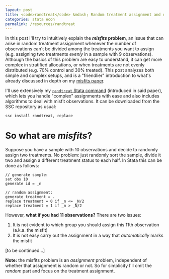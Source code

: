 ```yaml
---
layout: post
title: <code>randtreat</code> &mdash; Random treatment assignment and dealing with misfits
categories: stata econ
permalink: /resources/randtreat
---
```


In this post I'll try to intuitively explain the **<i>misfits</i> problem**, an issue that can arise in random treatment assignment whenever the number of observations can't be divided among the treatments you want to assign (e.g. assigning two treatments *evenly* in a sample with 9 observations).
Although the basics of this problem are easy to understand, it can get more complex in stratified allocations, or when treatments are not evenly distributed (e.g. 70% control and 30% treated).
This post analyzes both simple and complex setups, and is a "friendlier" introduction to what's already discussed in depth on my [misfits paper](https://www.researchgate.net/publication/292091060_Dealing_with_misfits_in_random_treatment_assignment).

I'll use extensively my [`randtreat` Stata command](https://ideas.repec.org/c/boc/bocode/s458106.html) (introduced in said paper), which lets you handle "complex" assignments with ease and also includes algorithms to deal with misfit observations.
It can be downloaded from the SSC repository as usual:

```
ssc install randtreat, replace
```

# So what are *misfits*?

Suppose you have a sample with 10 observations and decide to randomly assign two treatments. No problem: just randomly sort the sample, divide it two and assign a different treatment status to each half. In Stata this can be done as follows:

```
// generate sample:
set obs 10
generate id = _n

// random assignment:
generate treatment = .
replace treatment = 0 if _n <= _N/2
replace treatment = 1 if _n > _N/2
```

However, **what if you had 11 observations?** There are two issues:

1. It is not evident to which group you should assign this 11th observation (a.k.a. the misfit)
2. It is not easy carry out the assignment in a way that *automatically* marks the misfit

[to be continued...]

**Note:** the misfits problem is an *assignment* problem, independent of whether that assignment is random or not. So for simplicity I'll omit the *random* part and focus on the treatment assignment.
